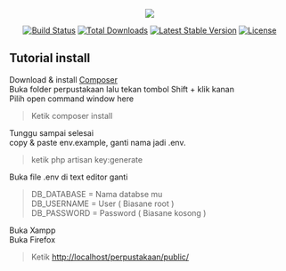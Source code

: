 <p align="center"><img src="https://laravel.com/assets/img/components/logo-laravel.svg"></p>

<p align="center">
<a href="https://travis-ci.org/laravel/framework"><img src="https://travis-ci.org/laravel/framework.svg" alt="Build Status"></a>
<a href="https://packagist.org/packages/laravel/framework"><img src="https://poser.pugx.org/laravel/framework/d/total.svg" alt="Total Downloads"></a>
<a href="https://packagist.org/packages/laravel/framework"><img src="https://poser.pugx.org/laravel/framework/v/stable.svg" alt="Latest Stable Version"></a>
<a href="https://packagist.org/packages/laravel/framework"><img src="https://poser.pugx.org/laravel/framework/license.svg" alt="License"></a>
</p>

## Tutorial install

Download & install <a href="https://getcomposer.org/">Composer</a>\
Buka folder perpustakaan lalu tekan tombol Shift + klik kanan\
Pilih open command window here

> Ketik composer install

Tunggu sampai selesai\
copy & paste env.example, ganti nama jadi .env.

> ketik php artisan key:generate

Buka file .env di text editor ganti

> DB_DATABASE = Nama databse mu\
> DB_USERNAME = User ( Biasane root )\
> DB_PASSWORD = Password ( Biasane kosong )

Buka Xampp\
Buka Firefox

> Ketik <a href="http://localhost/perpustakaan/public/">http://localhost/perpustakaan/public/</a>
